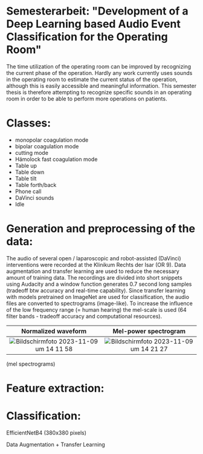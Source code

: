 # Semesterarbeit: "Development of a Deep Learning based Audio Event Classification for the Operating Room"

The time utilization of the operating room can be improved by recognizing the current phase of the operation.
Hardly any work currently uses sounds in the operating room to estimate the current status of the operation, although this is easily accessible and meaningful information.
This semester thesis is therefore attempting to recognize specific sounds in an operating room in order to be able to perform more operations on patients.

# Classes:
  - monopolar coagulation mode
  - bipolar coagulation mode
  - cutting mode
  - Hämolock fast coagulation mode
  - Table up
  - Table down
  - Table tilt
  - Table forth/back
  - Phone call
  - DaVinci sounds
  - Idle

# Generation and preprocessing of the data:
The audio of several open / laparoscopic and robot-assisted (DaVinci) interventions were recorded at the Klinikum Rechts der Isar (OR 9).
Data augmentation and transfer learning are used to reduce the necessary amount of training data.
The recordings are divided into short snippets using Audacity and a window function generates 0.7 second long samples (tradeoff btw accuracy and real-time capability).
Since transfer learning with models pretrained on ImageNet are used for classification, the audio files are converted to spectrograms (image-like).
To increase the influence of the low frequency range (= human hearing) the mel-scale is used (64 filter bands - tradeoff accuracy and computational resources).

Normalized waveform        |  Mel-power spectrogram
:-------------------------:|:-------------------------:
<img alt="Bildschirmfoto 2023-11-09 um 14 11 58" src="https://github.com/TommyRiedel/Operating-Room-Audio-Event-Classification/assets/33426324/5e8b547b-d2b5-4549-b5d7-c79a84051cce"> | <img alt="Bildschirmfoto 2023-11-09 um 14 21 27" src="https://github.com/TommyRiedel/Operating-Room-Audio-Event-Classification/assets/33426324/e39bc789-b0a1-47e2-94f4-896a98d3a35d">







(mel spectrograms)





# Feature extraction:


# Classification:

EfficientNetB4 (380x380 pixels)


Data Augmentation + Transfer Learning

